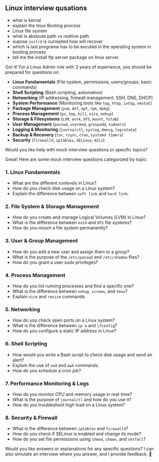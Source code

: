 ## Linux interview qusations 

* what is kernal 
* explain the linux Booting process 
* Linux file system 
* what is absloute path vs realtive path 
* supose `initrd` is currepted how will recover 
* which is last programe has to be excuted in the operating system in booting process
* tell me the install ftp server package on linux server.



Got it! For a Linux Admin role with 3 years of experience, you should be prepared for questions on:  

- **Linux Fundamentals** (File system, permissions, users/groups, basic commands)  
- **Shell Scripting** (Bash scripting, automation)  
- **Networking** (IP addressing, firewall management, SSH, DNS, DHCP)  
- **System Performance** (Monitoring tools like `top`, `htop`, `iotop`, `vmstat`)  
- **Package Management** (`yum`, `dnf`, `apt`, `rpm`, `dpkg`)  
- **Process Management** (`ps`, `top`, `kill`, `nice`, `nohup`)  
- **Storage & Filesystems** (`LVM`, `ext4`, `XFS`, `mount`, `fstab`)  
- **User Management** (`passwd`, `usermod`, `groupadd`, `sudoers`)  
- **Logging & Monitoring** (`journalctl`, `syslog`, `dmesg`, `logrotate`)  
- **Backup & Recovery** (`tar`, `rsync`, `cron`, `systemd timers`)  
- **Security** (`firewalld`, `iptables`, `SELinux`, `ACLs`)  

Would you like help with mock interview questions or specific topics?


Great! Here are some mock interview questions categorized by topic:

### **1. Linux Fundamentals**
- What are the different runlevels in Linux?
- How do you check disk usage on a Linux system?
- Explain the difference between `soft link` and `hard link`.

### **2. File System & Storage Management**
- How do you create and manage Logical Volumes (LVM) in Linux?
- What is the difference between `ext4` and `XFS` file systems?
- How do you mount a file system permanently?

### **3. User & Group Management**
- How do you add a new user and assign them to a group?
- What is the purpose of the `/etc/passwd` and `/etc/shadow` files?
- How do you grant a user sudo privileges?

### **4. Process Management**
- How do you list running processes and find a specific one?
- What is the difference between `nohup`, `screen`, and `tmux`?
- Explain `nice` and `renice` commands.

### **5. Networking**
- How do you check open ports on a Linux system?
- What is the difference between `ip a` and `ifconfig`?
- How do you configure a static IP address in Linux?

### **6. Shell Scripting**
- How would you write a Bash script to check disk usage and send an alert?
- Explain the use of `sed` and `awk` commands.
- How do you schedule a cron job?

### **7. Performance Monitoring & Logs**
- How do you monitor CPU and memory usage in real-time?
- What is the purpose of `journalctl` and how do you use it?
- How do you troubleshoot high load on a Linux system?

### **8. Security & Firewall**
- What is the difference between `iptables` and `firewalld`?
- How do you check if SELinux is enabled and change its mode?
- How do you set file permissions using `chmod`, `chown`, and `setfacl`?

Would you like answers or explanations for any specific questions? I can also simulate an interview where you answer, and I provide feedback. 🚀